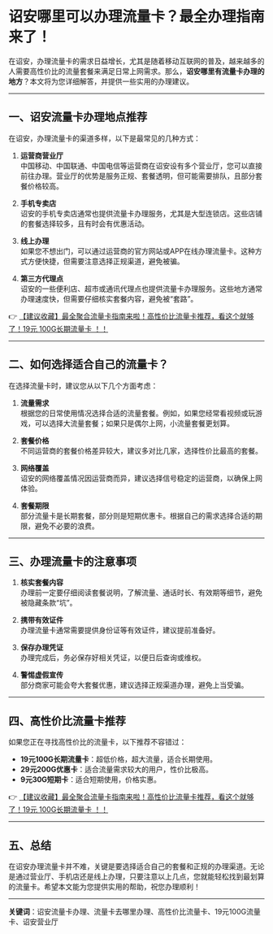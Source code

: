 # 诏安哪里可以办理流量卡？最全办理指南来了！

在诏安，办理流量卡的需求日益增长，尤其是随着移动互联网的普及，越来越多的人需要高性价比的流量套餐来满足日常上网需求。那么，**诏安哪里有流量卡办理的地方**？本文将为您详细解答，并提供一些实用的办理建议。

---

## 一、诏安流量卡办理地点推荐

在诏安，办理流量卡的渠道多样，以下是最常见的几种方式：

1. **运营商营业厅**  
   中国移动、中国联通、中国电信等运营商在诏安设有多个营业厅，您可以直接前往办理。营业厅的优势是服务正规、套餐透明，但可能需要排队，且部分套餐价格较高。

2. **手机专卖店**  
   诏安的手机专卖店通常也提供流量卡办理服务，尤其是大型连锁店。这些店铺的套餐选择较多，且有时会有优惠活动。

3. **线上办理**  
   如果您不想出门，可以通过运营商的官方网站或APP在线办理流量卡。这种方式方便快捷，但需要注意选择正规渠道，避免被骗。

4. **第三方代理点**  
   诏安的一些便利店、超市或通讯代理点也提供流量卡办理服务。这些地方通常办理速度快，但需要仔细核实套餐内容，避免被“套路”。

👉 [【建议收藏】最全聚合流量卡指南来啦！高性价比流量卡推荐，看这个就够了！19元 100G长期流量卡 ！！](https://bit.ly/Liuliangka)

---

## 二、如何选择适合自己的流量卡？

在选择流量卡时，建议您从以下几个方面考虑：

1. **流量需求**  
   根据您的日常使用情况选择合适的流量套餐。例如，如果您经常看视频或玩游戏，可以选择大流量套餐；如果只是偶尔上网，小流量套餐更划算。

2. **套餐价格**  
   不同运营商的套餐价格差异较大，建议多对比几家，选择性价比最高的套餐。

3. **网络覆盖**  
   诏安的网络覆盖情况因运营商而异，建议选择信号稳定的运营商，以确保上网体验。

4. **套餐期限**  
   部分流量卡是长期套餐，部分则是短期优惠卡。根据自己的需求选择合适的期限，避免不必要的浪费。

---

## 三、办理流量卡的注意事项

1. **核实套餐内容**  
   办理前一定要仔细阅读套餐说明，了解流量、通话时长、有效期等细节，避免被隐藏条款“坑”。

2. **携带有效证件**  
   办理流量卡通常需要提供身份证等有效证件，建议提前准备好。

3. **保存办理凭证**  
   办理完成后，务必保存好相关凭证，以便日后查询或维权。

4. **警惕虚假宣传**  
   部分商家可能会夸大套餐优惠，建议选择正规渠道办理，避免上当受骗。

---

## 四、高性价比流量卡推荐

如果您正在寻找高性价比的流量卡，以下推荐不容错过：

- **19元100G长期流量卡**：超低价格，超大流量，适合长期使用。  
- **29元200G优惠卡**：适合流量需求较大的用户，性价比极高。  
- **9元30G短期卡**：适合短期使用，价格实惠。

👉 [【建议收藏】最全聚合流量卡指南来啦！高性价比流量卡推荐，看这个就够了！19元 100G长期流量卡 ！！](https://bit.ly/Liuliangka)

---

## 五、总结

在诏安办理流量卡并不难，关键是要选择适合自己的套餐和正规的办理渠道。无论是通过营业厅、手机店还是线上办理，只要注意以上几点，您就能轻松找到最划算的流量卡。希望本文能为您提供实用的帮助，祝您办理顺利！

---

**关键词**：诏安流量卡办理、流量卡去哪里办理、高性价比流量卡、19元100G流量卡、诏安营业厅